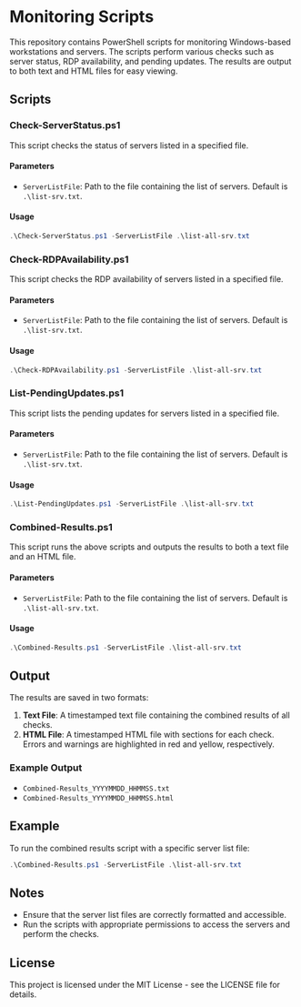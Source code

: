 # Monitoring Scripts

This repository contains PowerShell scripts for monitoring Windows-based workstations and servers. The scripts perform various checks such as server status, RDP availability, and pending updates. The results are output to both text and HTML files for easy viewing.

## Scripts

### Check-ServerStatus.ps1

This script checks the status of servers listed in a specified file.

#### Parameters

- `ServerListFile`: Path to the file containing the list of servers. Default is `.\list-srv.txt`.

#### Usage

```powershell
.\Check-ServerStatus.ps1 -ServerListFile .\list-all-srv.txt
```

### Check-RDPAvailability.ps1

This script checks the RDP availability of servers listed in a specified file.

#### Parameters

- `ServerListFile`: Path to the file containing the list of servers. Default is `.\list-srv.txt`.

#### Usage

```powershell
.\Check-RDPAvailability.ps1 -ServerListFile .\list-all-srv.txt
```

### List-PendingUpdates.ps1

This script lists the pending updates for servers listed in a specified file.

#### Parameters

- `ServerListFile`: Path to the file containing the list of servers. Default is `.\list-srv.txt`.

#### Usage

```powershell
.\List-PendingUpdates.ps1 -ServerListFile .\list-all-srv.txt
```

### Combined-Results.ps1

This script runs the above scripts and outputs the results to both a text file and an HTML file.

#### Parameters

- `ServerListFile`: Path to the file containing the list of servers. Default is `.\list-all-srv.txt`.

#### Usage

```powershell
.\Combined-Results.ps1 -ServerListFile .\list-all-srv.txt
```

## Output

The results are saved in two formats:

1. **Text File**: A timestamped text file containing the combined results of all checks.
2. **HTML File**: A timestamped HTML file with sections for each check. Errors and warnings are highlighted in red and yellow, respectively.

### Example Output

- `Combined-Results_YYYYMMDD_HHMMSS.txt`
- `Combined-Results_YYYYMMDD_HHMMSS.html`

## Example

To run the combined results script with a specific server list file:

```powershell
.\Combined-Results.ps1 -ServerListFile .\list-all-srv.txt
```

## Notes

- Ensure that the server list files are correctly formatted and accessible.
- Run the scripts with appropriate permissions to access the servers and perform the checks.

## License

This project is licensed under the MIT License - see the LICENSE file for details.
